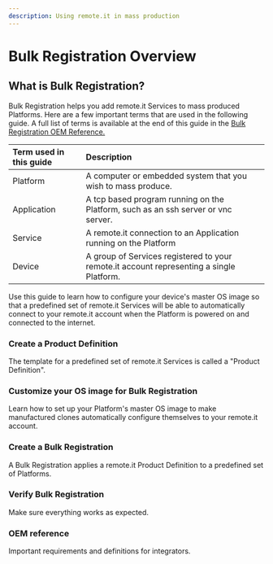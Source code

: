 ```yaml
---
description: Using remote.it in mass production
---
```


# Bulk Registration Overview

## What is Bulk Registration?

Bulk Registration helps you add remote.it Services to mass produced Platforms.  Here are a few important terms that are used in the following guide.  A full list of terms is available at the end of this guide in the [Bulk Registration OEM Reference.](bulk-registration-oem-reference.md)

| Term used in this guide | Description |
| :--- | :--- |
| Platform | A computer or embedded system that you wish to mass produce. |
| Application | A tcp based program running on the Platform, such as an ssh server or vnc server. |
| Service | A remote.it connection to an Application running on the Platform |
| Device | A group of Services registered to your remote.it account representing a single Platform. |

Use this guide to learn how to configure your device's master OS image so that a predefined set of remote.it Services will be able to automatically connect to your remote.it account when the Platform is powered on and connected to the internet. 

### Create a Product Definition

The template for a predefined set of remote.it Services is called a "Product Definition".

### Customize your OS image for Bulk Registration

Learn how to set up your Platform's master OS image to make manufactured clones automatically configure themselves to your remote.it account.

### Create a Bulk Registration

A Bulk Registration applies a remote.it Product Definition to a predefined set of Platforms.

### Verify Bulk Registration

Make sure everything works as expected.

### OEM reference

Important requirements and definitions for integrators.

